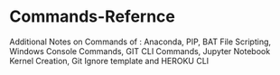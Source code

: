 # Commands-Refernce
Additional Notes on Commands of : Anaconda, PIP, BAT File Scripting, Windows Console Commands, GIT CLI Commands, Jupyter Notebook Kernel Creation, Git Ignore template and HEROKU CLI
